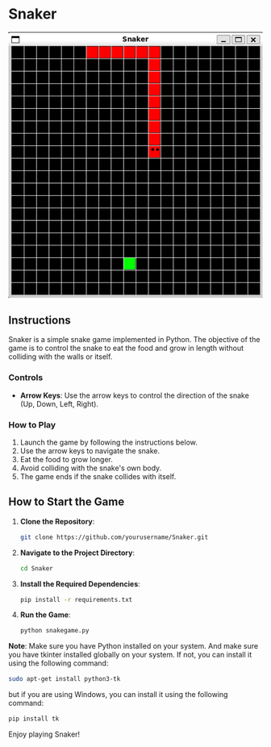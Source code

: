 # Snaker
![alt text](image.png)
## Instructions

Snaker is a simple snake game implemented in Python. The objective of the game is to control the snake to eat the food and grow in length without colliding with the walls or itself.

### Controls
- **Arrow Keys**: Use the arrow keys to control the direction of the snake (Up, Down, Left, Right).

### How to Play
1. Launch the game by following the instructions below.
2. Use the arrow keys to navigate the snake.
3. Eat the food to grow longer.
4. Avoid colliding with the snake's own body.
5. The game ends if the snake collides with itself.

## How to Start the Game

1. **Clone the Repository**:
    ```sh
    git clone https://github.com/yourusername/Snaker.git
    ```
2. **Navigate to the Project Directory**:
    ```sh
    cd Snaker
    ```
3. **Install the Required Dependencies**:
    ```sh
    pip install -r requirements.txt
    ```
4. **Run the Game**:
    ```sh
    python snakegame.py
    ```

**Note**: Make sure you have Python installed on your system. And make sure you have tkinter installed globally on your system. If not, you can install it using the following command:
```sh
sudo apt-get install python3-tk
```

but if you are using Windows, you can install it using the following command:
```sh
pip install tk
```

Enjoy playing Snaker!